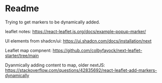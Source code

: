 # Readme

Trying to get markers to be dynamically added.

leaflet notes: https://react-leaflet.js.org/docs/example-popup-marker/

UI elements from shadcn/ui: https://ui.shadcn.com/docs/installation/next

Leaflet map compnent: https://github.com/colbyfayock/next-leaflet-starter/tree/main

Dyanmically adding content to map, older nextJS: https://stackoverflow.com/questions/42835692/react-leaflet-add-markers-dynamically
